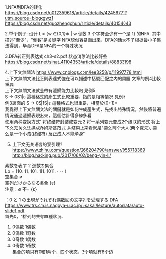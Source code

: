 1.NFA到DFA的转化 https://blog.csdn.net/u012359618/article/details/42456771?utm_source=blogxgwz1 <br/>
https://blog.csdn.net/guozhengchun/article/details/40154043

2.举个例子: 设计 L = {w ∈{0,1}∗ | w 倒数 3 个字符至少有一个是 1} 的NFA.
其中描述"至少"，"倒数"是关键字
NFA貌似容易画出来，DFA的话大不了根据最小子集法得到，毕竟DFA是NFA的一个特殊状况

3.DFA转正则表达式 ch3-s2.pdf 状态消除法比较好些
https://blog.csdn.net/sinat_41104353/article/details/88833198

4.上下文無關法 https://www.cnblogs.com/lee3258/p/11997778.html <br/>
上下文無關文法比正則表達式強在可以描述中括號匹配之内的問題 文章的例4比較重要<br/>
上下文無關文法就是帶有遞歸能力比較叼 見例5 <br/>
S -> 0S1|ε 這種格式的產生式比較重要，指的是相等情况 見例5<br/>
例3裏面的 S -> 0S|1S|ε 這種格式也很重要，相當於(0+1)*<br/>
我覺得上下文無關文法的關鍵就是如何生成產生式，先找出特殊情況，然後將普遍情況通過遞歸表現出來，這個估計得多練多看 <br/>
使用两种变换方式1.将终结符封装成变元 2.将一系列变元变成2个级联的形式 将上下文无关文法换成乔姆斯基范式 从结果上来看就是"要么两个大人(两个变元), 要么是一个小孩(终结符) 反正成人不能单身" <br/>

5. 上下文无关语言的泵引理? https://www.zhihu.com/question/266204790/answer/955718369 <br/>
http://blog.hacking.pub/2017/06/02/beng-yin-li/

素数を表す 2 進数の集合 <br/>
Lp = {10, 11, 101, 111, 1011, · · · } <br/>
空集合 ∅  <br/>
空列だけからなる集合 {ε} <br/>
注意：∅ 不= {ε} <br/>

：0 と 1 の出現がそれぞれ偶数回の文字列を受理する DFA https://www.trs.cm.is.nagoya-u.ac.jp/~sakai/lecture/automata/auto-slide1.pdf <br/>
首先0，1排列的共有四種狀況: 
1. 0偶数 1偶数 <br/>
2. 0偶数 1奇数 <br/>
3. 0奇数 1偶数 <br/>
4. 0奇数 1奇数 <br/>
集合的项只有0和1两个，四个状态，2个项就有8个边 <br/>
